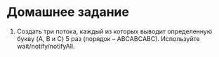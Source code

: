 # Домашнее задание

1. Создать три потока, каждый из которых выводит определенную букву (A, B и C) 5 раз (порядок
   – ABСABСABС). Используйте wait/notify/notifyAll.
